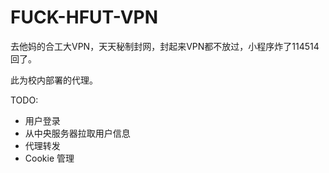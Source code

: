 # FUCK-HFUT-VPN

去他妈的合工大VPN，天天秘制封网，封起来VPN都不放过，小程序炸了114514回了。

此为校内部署的代理。

TODO:

- 用户登录
- 从中央服务器拉取用户信息
- 代理转发
- Cookie 管理
